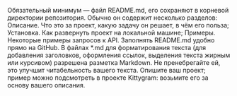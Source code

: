 Обязательный минимум — файл README.md, его сохраняют в корневой директории репозитория. Обычно он содержит несколько разделов:
Описание. Что это за проект, какую задачу он решает, в чём его польза;
Установка. Как развернуть проект на локальной машине;
Примеры. Некоторые примеры запросов к API.
Заполнять README.md удобно прямо на GitHub. В файлах *.md для форматирования текста (для добавления заголовков, оформления ссылок, выделения текста жирным или курсивом) разрешена разметка Markdown. Не пренебрегайте ей, это улучшит читабельность вашего текста.
Опишите ваш проект; пример можно подсмотреть в проекте Kittygram: возьмите его за основу вашего описания.